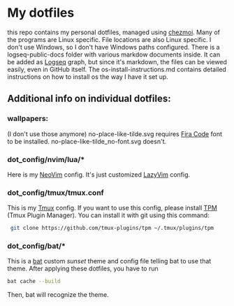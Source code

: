 # My dotfiles
this repo contains my personal dotfiles, managed using [chezmoi](https://github.com/twpayne/chezmoi).
Many of the programs are Linux specific. File locations are also Linux specific. I don't use Windows, so I don't have Windows paths configured.
There is a logseq-public-docs folder with various markdow documents inside.
It can be added as [Logseq](https://logseq.com) graph, but since it's markdown, the files can be viewed easily, even in GitHub itself.
The os-install-instructions.md contains detailed instructions on how to install os the way I have it set up.

## Additional info on individual dotfiles:
### wallpapers:
(I don't use those anymore)
no-place-like-tilde.svg requires [Fira Code](https://github.com/tonsky/FiraCode) font to be installed. no-place-like-tilde_no-font.svg doesn't.

### dot_config/nvim/lua/*
Here is my [NeoVim](https://github.com/neovim/neovim) config. It's just customized [LazyVim](https://github.com/LazyVim/LazyVim) config.

### dot_config/tmux/tmux.conf
This is my [Tmux](https://github.com/tmux/tmux) config.
If you want to use this config, please install [TPM](https://github.com/tmux-plugins/tpm) (Tmux Plugin Manager).
You can install it with git using this command:
```bash 
 git clone https://github.com/tmux-plugins/tpm ~/.tmux/plugins/tpm 
 ```

### dot_config/bat/*
This is a [bat](https://github.com/sharkdp/bat) custom *sunset* theme and config file telling bat to use that theme.
After applying these dotfiles, you have to run
```bash
bat cache --build
```
Then, bat will recognize the theme.
